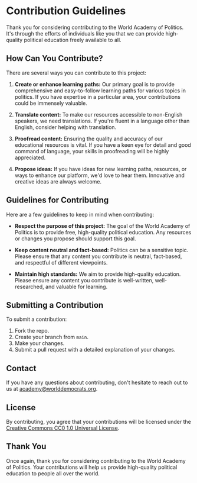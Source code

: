 # Contribution Guidelines

Thank you for considering contributing to the World Academy of Politics. It's through the efforts of individuals like you that we can provide high-quality political education freely available to all.

## How Can You Contribute?

There are several ways you can contribute to this project:

1. **Create or enhance learning paths:** Our primary goal is to provide comprehensive and easy-to-follow learning paths for various topics in politics. If you have expertise in a particular area, your contributions could be immensely valuable.

2. **Translate content:** To make our resources accessible to non-English speakers, we need translations. If you're fluent in a language other than English, consider helping with translation.

3. **Proofread content:** Ensuring the quality and accuracy of our educational resources is vital. If you have a keen eye for detail and good command of language, your skills in proofreading will be highly appreciated.

4. **Propose ideas:** If you have ideas for new learning paths, resources, or ways to enhance our platform, we'd love to hear them. Innovative and creative ideas are always welcome.

## Guidelines for Contributing

Here are a few guidelines to keep in mind when contributing:

- **Respect the purpose of this project:** The goal of the World Academy of Politics is to provide free, high-quality political education. Any resources or changes you propose should support this goal.

- **Keep content neutral and fact-based:** Politics can be a sensitive topic. Please ensure that any content you contribute is neutral, fact-based, and respectful of different viewpoints.

- **Maintain high standards:** We aim to provide high-quality education. Please ensure any content you contribute is well-written, well-researched, and valuable for learning.

## Submitting a Contribution

To submit a contribution:

1. Fork the repo.
2. Create your branch from `main`.
3. Make your changes.
4. Submit a pull request with a detailed explanation of your changes.

## Contact

If you have any questions about contributing, don't hesitate to reach out to us at [academy@worlddemocrats.org](mailto:academy@worlddemocrats.org).

## License

By contributing, you agree that your contributions will be licensed under the [Creative Commons CC0 1.0 Universal License](LICENSE.md).

## Thank You

Once again, thank you for considering contributing to the World Academy of Politics. Your contributions will help us provide high-quality political education to people all over the world.
